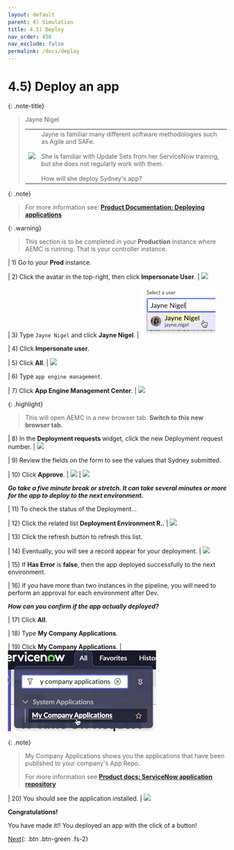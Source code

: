 ```yaml
---
layout: default
parent: 4) Simulation
title: 4.5) Deploy
nav_order: 450
nav_exclude: false
permalink: /docs/deploy
---
```


# 4.5) Deploy an app

{: .note-title}
> Jayne Nigel
> <table>
> <tbody>
> <tr>
> <td>
> <img src="https://creatorworkflowsnow.github.io/lab-aemc-utah/assets/images/2023-03-28-16-42-23.png">
> </td>
> <td>
> Jayne is familiar many different software methodologies such as Agile and SAFe.<br/> 
> <br/>
> She is familiar with Update Sets from her ServiceNow training, but she does not regularly work with them.<br/>
> <br/>
> How will she deploy Sydney's app?
> </td>
> </tr>
> </tbody>
> </table>

{: .note}
> For more information see: **[Product Documentation: Deploying applications](https://docs.servicenow.com/bundle/utah-application-development/page/build/custom-application/concept/deploying-applications.html)**

{: .warning}
>This section is to be completed in your **Production** instance where AEMC is running. That is your controller instance. 

| 1) Go to your **Prod** instance.

| 2) Click the avatar in the top-right, then click **Impersonate User**.
| ![](../assets/images/2023-03-14-12-59-49.png)

| 3) Type ```Jayne Nigel``` and click **Jayne Nigel**.
| ![](../assets/images/2023-03-14-12-45-21.png)

| 4) Click **Impersonate user**.

| 5) Click **All**.
| ![](../assets/images/2023-03-14-12-35-45.png)

| 6) Type ```app engine management```.

| 7) Click **App Engine Management Center**.
| ![](../assets/images/2023-03-14-12-47-53.png)

{: .highlight}
> This will open AEMC in a new browser tab. **Switch to this new browser tab.**

| 8) In the **Deployment requests** widget, click the new Deployment request number. 
| ![](../assets/images/2023-03-15-14-12-49.png)

| 9) Review the fields on the form to see the values that Sydney submitted. 

| 10) Click **Approve**.
| ![](../assets/images/2023-03-15-14-15-20.png)
| ![](../assets/images/2023-03-15-14-15-47.png)

***Go take a five minute break or stretch.  It can take several minutes or more for the app to deploy to the next environment.***

| 11) To check the status of the Deployment... 

| 12) Click the related list **Deployment Environment R..**
| ![](../assets/images/2023-03-15-14-17-35.png)

| 13) Click the refresh button to refresh this list. 

| 14) Eventually, you will see a record appear for your deployment. 
| ![](../assets/images/2023-03-15-14-18-20.png)

| 15) If **Has Error** is **false**, then the app deployed successfully to the next environment. 

| 16) If you have more than two instances in the pipeline, you will need to perform an approval for each environment after Dev. 

***How can you confirm if the app actually deployed?***

| 17) Click **All**.

| 18) Type **My Company Applications**.

| 19) Click **My Company Applications**.
| ![](../assets/images/2023-03-15-14-20-14.png)

{: .note}
> My Company Applications shows you the applications that have been published to your company's App Repo. 
>
> For more information see **[Product docs: ServiceNow application repository](https://docs.servicenow.com/csh?topicname=app-repo.html&version=latest)**

| 20) You should see the application installed. 
| ![](../assets/images/2023-03-15-14-23-44.png)

**Congratulations!**  

You have made it!! You deployed an app with the click of a button!

[Next](/lab-aemc-utah/docs/collaboration){: .btn .btn-green .fs-2}